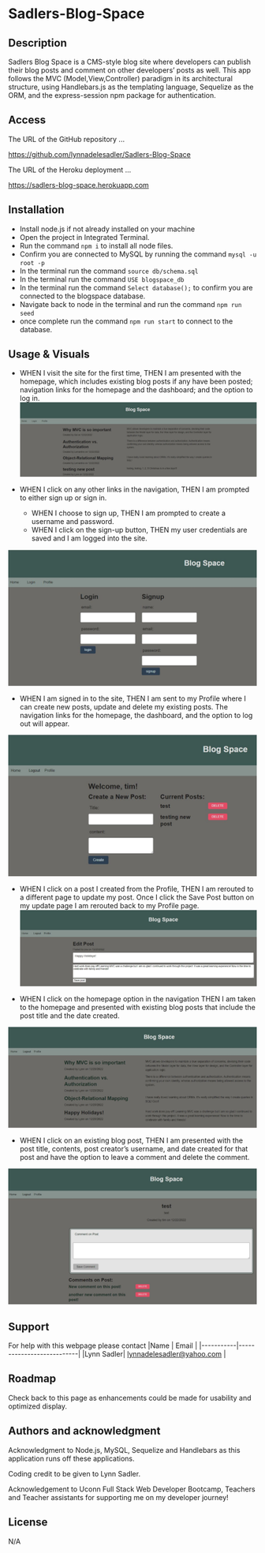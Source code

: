 # Sadlers-Blog-Space

## Description

Sadlers Blog Space is a CMS-style blog site where developers can publish their blog posts and comment on other developers’ posts as well.  This app follows the MVC (Model,View,Controller) paradigm in its architectural structure, using Handlebars.js as the templating language, Sequelize as the ORM, and the express-session npm package for authentication.

## Access

The URL of the GitHub repository ...

https://github.com/lynnadelesadler/Sadlers-Blog-Space

The URL of the Heroku deployment  ...

https://sadlers-blog-space.herokuapp.com

## Installation
- Install node.js if not already installed on your machine
- Open the project in Integrated Terminal. 
- Run the command `npm i` to install all node files.
- Confirm you are connected to MySQL by running the command `mysql -u root -p` 
- In the terminal run the command `source db/schema.sql`
- In the terminal run the command `USE blogspace_db`
- In the terminal run the command `Select database();` to confirm you are connected to the blogspace database.
- Navigate back to node in the terminal and run the command  `npm run seed`
- once complete run the command `npm run start` to connect to the database.

## Usage & Visuals

- WHEN I visit the site for the first time, THEN I am presented with the homepage, which includes existing blog posts if any have been posted; navigation links for the homepage and the dashboard; and the option to log in.
![homepage](./images/homepage.JPG)

- WHEN I click on any other links in the navigation, THEN I am prompted to either sign up or sign in.
    - WHEN I choose to sign up, THEN I am prompted to create a username and password. 
    - WHEN I click on the sign-up button, THEN my user credentials are saved and I am logged into the site.

![login](./images/login.JPG)

- WHEN I am signed in to the site, THEN I am sent to my Profile where I can create new posts, update and delete my existing posts. The navigation links for the homepage, the dashboard, and the option to log out will appear.

![profile](./images/profile.JPG)

- WHEN I click on a post I created from the Profile, THEN I am rerouted to a different page to update my post. Once I click the Save Post button on my update page I am rerouted back to my Profile page. 
![updatePost](./images/updatePost.JPG)


- WHEN I click on the homepage option in the navigation
THEN I am taken to the homepage and presented with existing blog posts that include the post title and the date created. 

![homepageTwo](./images/homepagetwo.JPG)

- WHEN I click on an existing blog post, THEN I am presented with the post title, contents, post creator’s username, and date created for that post and have the option to leave a comment and delete the comment. 

![comment](./images/comment%20page.JPG)

## Support
For help with this webpage please contact
|Name | Email |
|-----------|---------------------------|
|Lynn Sadler| lynnadelesadler@yahoo.com |

## Roadmap
Check back to this page as enhancements could be made for usability and optimized display. 

## Authors and acknowledgment
Acknowledgment to  Node.js, MySQL, Sequelize and Handlebars as this application runs off these applications.  

Coding credit to be given to Lynn Sadler.

Acknowledgement to Uconn Full Stack Web Developer Bootcamp, Teachers and Teacher assistants for supporting me on my developer journey!


## License
N/A


